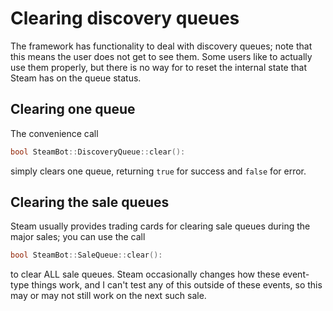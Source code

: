 # Clearing discovery queues

The framework has functionality to deal with discovery queues; note that this means the
user does not get to see them. Some users like to actually use them properly, but there
is no way for to reset the internal state that Steam has on the queue status.

## Clearing one queue

The convenience call
```c++
bool SteamBot::DiscoveryQueue::clear():
```
simply clears one queue, returning `true` for success and `false` for error.

## Clearing the sale queues

Steam usually provides trading cards for clearing sale queues during the major sales;
you can use the call 
```c++
bool SteamBot::SaleQueue::clear():
```
to clear ALL sale queues. Steam occasionally changes how these event-type things work,
and I can't test any of this outside of these events, so this may or may not still
work on the next such sale.

